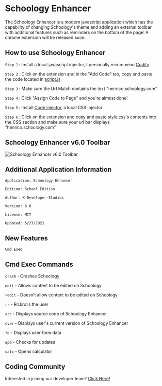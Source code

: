 # Schoology Enhancer

The Schoology Enhancer is a modern javascript application which has the capability of changing Schoology's theme and adding an external toolbar with additional features such as reminders on the bottom of the page! A chrome extension will be released soon. 

## How to use Schoology Enhancer 

```Step 1:``` Install a local javascript injector, I personally recommend [Codify](https://chrome.google.com/webstore/detail/codify-the-code-adder/fdhkolbghmfidicmkaidnhpjcoeafojl?hl=en-GB)

```Step 2:``` Click on the extension and in the "Add Code" tab, copy and paste the code located in [script.js](https://github.com/X-Developer-Studios/Schoology-Enhancer/blob/main/script.js)

```Step 3:``` Make sure the Url Match contains the text "henrico.schoology.com"

```Step 4:``` Click "Assign Code to Page" and you're almost done!

```Step 5:``` Install [Code Injector](https://chrome.google.com/webstore/detail/code-injector/edkcmfocepnifkbnbkmlcmegedeikdeb), a local CSS injector

```Step 6:``` Click on the extension and copy and paste [style.css's](https://github.com/X-Developer-Studios/Schoology-Enhancer/blob/main/style.css) contents into the CSS section and make sure your url bar displays "henrico.schoology.com"

## Schoology Enhancer v6.0 Toolbar
![Schoology Enhancer v6.0 Toolbar](https://user-images.githubusercontent.com/75747985/115615317-cfdf4780-a2bc-11eb-8ff5-9e4d969a768b.jpg)

## Additional Application Information

```Application: Schoology Enhancer```

```Edition: School Edition```

```Author: X-Developer-Studios```

```Version: 6.0```

```License: MIT```

```Updated: 5/27/2021```

## New Features

```Cmd Exec```

## Cmd Exec Commands

```crash``` - Crashes Schoology

```edit``` - Allows content to be edited on Schoology

```redit``` - Doesn't allow content to be edited on Schoology

```rr``` - Rickrolls the user

```src``` - Displays source code of Schoology Enhancer

```cver``` - Displays user's current version of Schoology Enhancer

```fd``` - Displays user form data

```upd``` - Checks for updates

```calc``` - Opens calculator

## Coding Community

Interested in joining our developer team? 
[Click Here!](https://hangouts.google.com/group/etNDa7hTWieFsTFF8)
